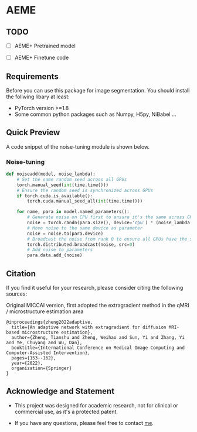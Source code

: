# AEME

## TODO

- [ ] AEME+ Pretrained model
- [ ] AEME+ Finetune code
      

## Requirements

Before you can use this package for image segmentation. You should install the follwing libary at least:
- PyTorch version >=1.8
- Some common python packages such as Numpy, H5py, NiBabel ...

## Quick Preview
A code snippet of the noise-tuning module is shown below. 

### Noise-tuning
```python
def noiseadd(model, noise_lambda):
    # Set the same random seed across all GPUs
    torch.manual_seed(int(time.time()))
    # Ensure the random seed is synchronized across GPUs
    if torch.cuda.is_available():
        torch.cuda.manual_seed_all(int(time.time()))

    for name, para in model.named_parameters():
        # Generate noise on CPU first to ensure it's the same across GPUs
        noise = torch.randn(para.size(), device='cpu') * (noise_lambda * torch.std(para.cpu()))
        # Move noise to the same device as parameter
        noise = noise.to(para.device)
        # Broadcast the noise from rank 0 to ensure all GPUs have the same noise
        torch.distributed.broadcast(noise, src=0)
        # Add noise to parameters
        para.data.add_(noise)
```

## Citation

If you find it useful for your research, please consider citing the following sources:

Original MICCAI version, first adopted the extragradient method in the qMRI / microstructure estimation area

```
@inproceedings{zheng2022adaptive,
  title={An adaptive network with extragradient for diffusion MRI-based microstructure estimation},
  author={Zheng, Tianshu and Zheng, Weihao and Sun, Yi and Zhang, Yi and Ye, Chuyang and Wu, Dan},
  booktitle={International Conference on Medical Image Computing and Computer-Assisted Intervention},
  pages={153--162},
  year={2022},
  organization={Springer}
}
```


## Acknowledge and Statement

- This project was designed for academic research, not for clinical or commercial use, as it's a protected patent.
  
- If you have any questions, please feel free to contact [me](mailto:zhengtianshu996@gamil.com).
